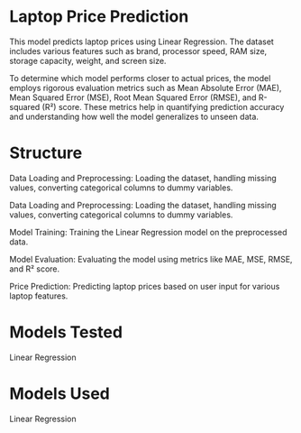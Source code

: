 
# Laptop Price Prediction

This model predicts laptop prices using Linear Regression. The dataset includes various features such as brand, processor speed, RAM size, storage capacity, weight, and screen size.

To determine which model performs closer to actual prices, the model employs rigorous evaluation metrics such as Mean Absolute Error (MAE), Mean Squared Error (MSE), Root Mean Squared Error (RMSE), and R-squared (R²) score. These metrics help in quantifying prediction accuracy and understanding how well the model generalizes to unseen data.

# Structure
Data Loading and Preprocessing: Loading the dataset, handling missing values, converting categorical columns to dummy variables.
 
 Data Loading and Preprocessing: Loading the dataset, handling missing values, converting categorical columns to dummy variables.

Model Training: Training the Linear Regression model on the preprocessed data.

Model Evaluation: Evaluating the model using metrics like MAE, MSE, RMSE, and R² score.

Price Prediction: Predicting laptop prices based on user input for various laptop features.

# Models Tested
Linear Regression
# Models Used
Linear Regression


